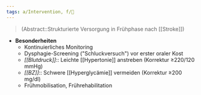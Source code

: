 ```yaml
---
tags: a/Intervention, f/🧠
---
```

> (Abstract::Strukturierte Versorgung in Frühphase nach [[Stroke]])
- **Besonderheiten**
	- Kontinuierliches Monitoring
	- Dysphagie-Screening ("Schluckversuch") vor erster oraler Kost
	- *[[Blutdruck]]*:: Leichte [[Hypertonie]] anstreben (Korrektur ≥220/120 mmHg)
	- *[[BZ]]*:: Schwere [[Hyperglycämie]] vermeiden (Korrektur ≥200 mg/dl)
	- Frühmobilisation, Frührehabilitation